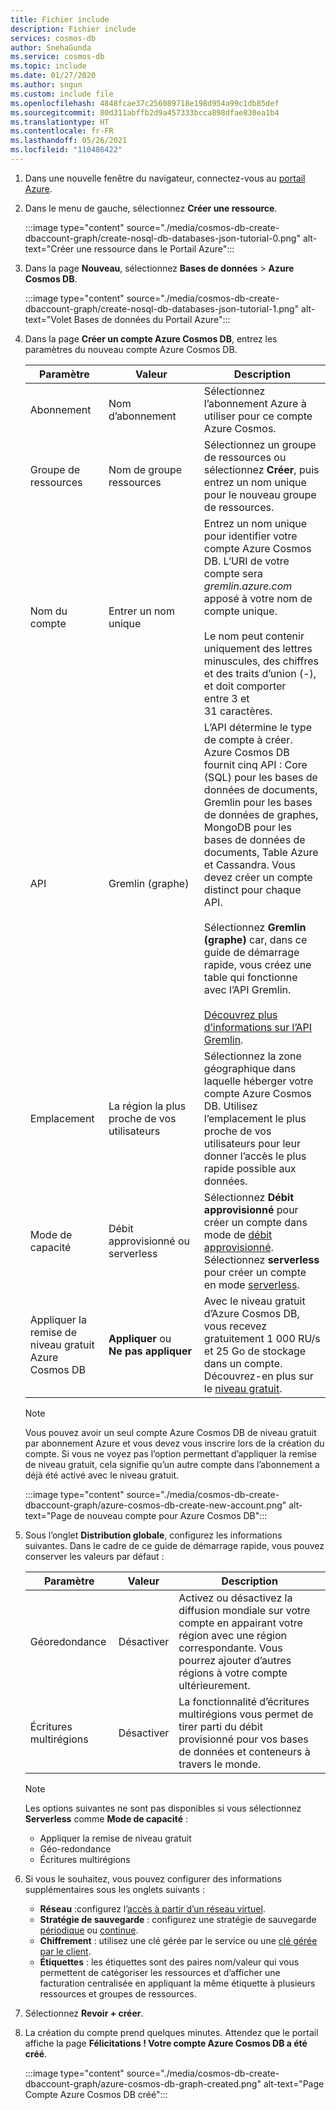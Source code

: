 ```yaml
---
title: Fichier include
description: Fichier include
services: cosmos-db
author: SnehaGunda
ms.service: cosmos-db
ms.topic: include
ms.date: 01/27/2020
ms.author: sngun
ms.custom: include file
ms.openlocfilehash: 4848fcae37c256089718e198d954a99c1db85def
ms.sourcegitcommit: 80d311abffb2d9a457333bcca898dfae830ea1b4
ms.translationtype: HT
ms.contentlocale: fr-FR
ms.lasthandoff: 05/26/2021
ms.locfileid: "110486422"
---
```

1. Dans une nouvelle fenêtre du navigateur, connectez-vous au [portail Azure](https://portal.azure.com/).

2. Dans le menu de gauche, sélectionnez **Créer une ressource**.
   
   :::image type="content" source="./media/cosmos-db-create-dbaccount-graph/create-nosql-db-databases-json-tutorial-0.png" alt-text="Créer une ressource dans le Portail Azure":::   

3. Dans la page **Nouveau**, sélectionnez **Bases de données** > **Azure Cosmos DB**.

   :::image type="content" source="./media/cosmos-db-create-dbaccount-graph/create-nosql-db-databases-json-tutorial-1.png" alt-text="Volet Bases de données du Portail Azure":::      

3. Dans la page **Créer un compte Azure Cosmos DB**, entrez les paramètres du nouveau compte Azure Cosmos DB. 
 
   |Paramètre|Valeur|Description |
   |---|---|---|
   |Abonnement|Nom d’abonnement|Sélectionnez l’abonnement Azure à utiliser pour ce compte Azure Cosmos. |
   |Groupe de ressources|Nom de groupe ressources|Sélectionnez un groupe de ressources ou sélectionnez **Créer**, puis entrez un nom unique pour le nouveau groupe de ressources. |
   |Nom du compte|Entrer un nom unique|Entrez un nom unique pour identifier votre compte Azure Cosmos DB. L’URI de votre compte sera *gremlin.azure.com* apposé à votre nom de compte unique.<br><br>Le nom peut contenir uniquement des lettres minuscules, des chiffres et des traits d’union (-), et doit comporter entre 3 et 31 caractères.|
   API|Gremlin (graphe)|L’API détermine le type de compte à créer. Azure Cosmos DB fournit cinq API : Core (SQL) pour les bases de données de documents, Gremlin pour les bases de données de graphes, MongoDB pour les bases de données de documents, Table Azure et Cassandra. Vous devez créer un compte distinct pour chaque API. <br><br>Sélectionnez **Gremlin (graphe)** car, dans ce guide de démarrage rapide, vous créez une table qui fonctionne avec l’API Gremlin. <br><br>[Découvrez plus d’informations sur l’API Gremlin](../articles/cosmos-db/graph-introduction.md).|
   |Emplacement|La région la plus proche de vos utilisateurs|Sélectionnez la zone géographique dans laquelle héberger votre compte Azure Cosmos DB. Utilisez l’emplacement le plus proche de vos utilisateurs pour leur donner l’accès le plus rapide possible aux données.|
   |Mode de capacité|Débit approvisionné ou serverless|Sélectionnez **Débit approvisionné** pour créer un compte dans mode de [débit approvisionné](../articles/cosmos-db/set-throughput.md). Sélectionnez **serverless** pour créer un compte en mode [serverless](../articles/cosmos-db/serverless.md).|
   |Appliquer la remise de niveau gratuit Azure Cosmos DB|**Appliquer** ou **Ne pas appliquer**|Avec le niveau gratuit d’Azure Cosmos DB, vous recevez gratuitement 1 000 RU/s et 25 Go de stockage dans un compte. Découvrez-en plus sur le [niveau gratuit](https://azure.microsoft.com/pricing/details/cosmos-db/).|

   > [!NOTE]
   > Vous pouvez avoir un seul compte Azure Cosmos DB de niveau gratuit par abonnement Azure et vous devez vous inscrire lors de la création du compte. Si vous ne voyez pas l’option permettant d’appliquer la remise de niveau gratuit, cela signifie qu’un autre compte dans l’abonnement a déjà été activé avec le niveau gratuit.

   :::image type="content" source="./media/cosmos-db-create-dbaccount-graph/azure-cosmos-db-create-new-account.png" alt-text="Page de nouveau compte pour Azure Cosmos DB":::   

1. Sous l’onglet **Distribution globale**, configurez les informations suivantes. Dans le cadre de ce guide de démarrage rapide, vous pouvez conserver les valeurs par défaut :

   |Paramètre|Valeur|Description |
   |---|---|---|
   |Géoredondance|Désactiver|Activez ou désactivez la diffusion mondiale sur votre compte en appairant votre région avec une région correspondante. Vous pourrez ajouter d’autres régions à votre compte ultérieurement.|
   |Écritures multirégions|Désactiver|La fonctionnalité d’écritures multirégions vous permet de tirer parti du débit provisionné pour vos bases de données et conteneurs à travers le monde.|

   > [!NOTE]
   > Les options suivantes ne sont pas disponibles si vous sélectionnez **Serverless** comme **Mode de capacité** :
   > - Appliquer la remise de niveau gratuit
   > - Géo-redondance
   > - Écritures multirégions

1. Si vous le souhaitez, vous pouvez configurer des informations supplémentaires sous les onglets suivants :

   * **Réseau** :configurez l’[accès à partir d’un réseau virtuel](../articles/cosmos-db/how-to-configure-vnet-service-endpoint.md).
   * **Stratégie de sauvegarde** : configurez une stratégie de sauvegarde [périodique](../articles/cosmos-db/configure-periodic-backup-restore.md) ou [continue](../articles/cosmos-db/continuous-backup-restore-portal.md).
   * **Chiffrement** : utilisez une clé gérée par le service ou une [clé gérée par le client](../articles/cosmos-db/how-to-setup-cmk.md#create-a-new-azure-cosmos-account).
   * **Étiquettes** : les étiquettes sont des paires nom/valeur qui vous permettent de catégoriser les ressources et d’afficher une facturation centralisée en appliquant la même étiquette à plusieurs ressources et groupes de ressources.

1. Sélectionnez **Revoir + créer**.

1. La création du compte prend quelques minutes. Attendez que le portail affiche la page **Félicitations ! Votre compte Azure Cosmos DB a été créé**.

   :::image type="content" source="./media/cosmos-db-create-dbaccount-graph/azure-cosmos-db-graph-created.png" alt-text="Page Compte Azure Cosmos DB créé":::   
